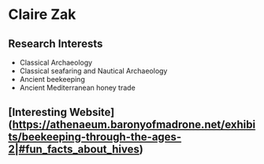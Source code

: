 # Claire Zak

## Research Interests
* Classical Archaeology
* Classical seafaring and Nautical Archaeology
* Ancient beekeeping
* Ancient Mediterranean honey trade

## [Interesting Website] (https://athenaeum.baronyofmadrone.net/exhibits/beekeeping-through-the-ages-2|#fun_facts_about_hives) 